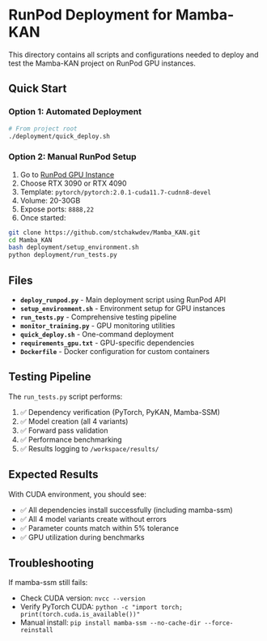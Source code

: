 # RunPod Deployment for Mamba-KAN

This directory contains all scripts and configurations needed to deploy and test the Mamba-KAN project on RunPod GPU instances.

## Quick Start

### Option 1: Automated Deployment
```bash
# From project root
./deployment/quick_deploy.sh
```

### Option 2: Manual RunPod Setup
1. Go to [RunPod GPU Instance](https://www.runpod.io/gpu-instance)
2. Choose RTX 3090 or RTX 4090 
3. Template: `pytorch/pytorch:2.0.1-cuda11.7-cudnn8-devel`
4. Volume: 20-30GB
5. Expose ports: `8888,22`
6. Once started:
```bash
git clone https://github.com/stchakwdev/Mamba_KAN.git
cd Mamba_KAN  
bash deployment/setup_environment.sh
python deployment/run_tests.py
```

## Files

- **`deploy_runpod.py`** - Main deployment script using RunPod API
- **`setup_environment.sh`** - Environment setup for GPU instances  
- **`run_tests.py`** - Comprehensive testing pipeline
- **`monitor_training.py`** - GPU monitoring utilities
- **`quick_deploy.sh`** - One-command deployment
- **`requirements_gpu.txt`** - GPU-specific dependencies
- **`Dockerfile`** - Docker configuration for custom containers

## Testing Pipeline

The `run_tests.py` script performs:
1. ✅ Dependency verification (PyTorch, PyKAN, Mamba-SSM)
2. ✅ Model creation (all 4 variants)
3. ✅ Forward pass validation  
4. ✅ Performance benchmarking
5. ✅ Results logging to `/workspace/results/`

## Expected Results

With CUDA environment, you should see:
- ✅ All dependencies install successfully (including mamba-ssm)
- ✅ All 4 model variants create without errors
- ✅ Parameter counts match within 5% tolerance
- ✅ GPU utilization during benchmarks

## Troubleshooting

If mamba-ssm still fails:
- Check CUDA version: `nvcc --version`
- Verify PyTorch CUDA: `python -c "import torch; print(torch.cuda.is_available())"`
- Manual install: `pip install mamba-ssm --no-cache-dir --force-reinstall`